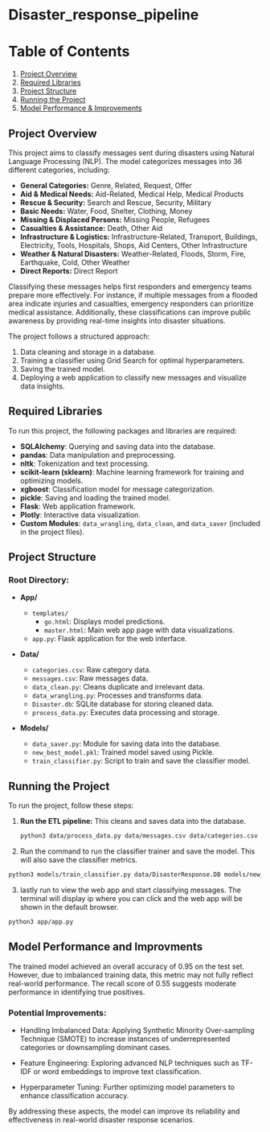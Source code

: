 # Disaster_response_pipeline

# Table of Contents
1. [Project Overview](#project-overview)
2. [Required Libraries](#required-libraries)
3. [Project Structure](#project-structure)
4. [Running the Project](#running-the-project)
5. [Model Performance & Improvements](#model-performance--improvements)

## Project Overview
This project aims to classify messages sent during disasters using Natural Language Processing (NLP). The model categorizes messages into 36 different categories, including:

- **General Categories:** Genre, Related, Request, Offer
- **Aid & Medical Needs:** Aid-Related, Medical Help, Medical Products
- **Rescue & Security:** Search and Rescue, Security, Military
- **Basic Needs:** Water, Food, Shelter, Clothing, Money
- **Missing & Displaced Persons:** Missing People, Refugees
- **Casualties & Assistance:** Death, Other Aid
- **Infrastructure & Logistics:** Infrastructure-Related, Transport, Buildings, Electricity, Tools, Hospitals, Shops, Aid Centers, Other Infrastructure
- **Weather & Natural Disasters:** Weather-Related, Floods, Storm, Fire, Earthquake, Cold, Other Weather
- **Direct Reports:** Direct Report

Classifying these messages helps first responders and emergency teams prepare more effectively. For instance, if multiple messages from a flooded area indicate injuries and casualties, emergency responders can prioritize medical assistance. Additionally, these classifications can improve public awareness by providing real-time insights into disaster situations.

The project follows a structured approach:
1. Data cleaning and storage in a database.
2. Training a classifier using Grid Search for optimal hyperparameters.
3. Saving the trained model.
4. Deploying a web application to classify new messages and visualize data insights.

## Required Libraries
To run this project, the following packages and libraries are required:

- **SQLAlchemy**: Querying and saving data into the database.
- **pandas**: Data manipulation and preprocessing.
- **nltk**: Tokenization and text processing.
- **scikit-learn (sklearn)**: Machine learning framework for training and optimizing models.
- **xgboost**: Classification model for message categorization.
- **pickle**: Saving and loading the trained model.
- **Flask**: Web application framework.
- **Plotly**: Interactive data visualization.
- **Custom Modules**: `data_wrangling`, `data_clean`, and `data_saver` (included in the project files).

## Project Structure

### Root Directory:
- **App/**
  - `templates/`
    - `go.html`: Displays model predictions.
    - `master.html`: Main web app page with data visualizations.
  - `app.py`: Flask application for the web interface.

- **Data/**
  - `categories.csv`: Raw category data.
  - `messages.csv`: Raw messages data.
  - `data_clean.py`: Cleans duplicate and irrelevant data.
  - `data_wrangling.py`: Processes and transforms data.
  - `Disaster.db`: SQLite database for storing cleaned data.
  - `process_data.py`: Executes data processing and storage.

- **Models/**
  - `data_saver.py`: Module for saving data into the database.
  - `new_best_model.pkl`: Trained model saved using Pickle.
  - `train_classifier.py`: Script to train and save the classifier model.

## Running the Project
To run the project, follow these steps:

1. **Run the ETL pipeline:** This cleans and saves data into the database.
   ```sh
   python3 data/process_data.py data/messages.csv data/categories.csv data/DisasterResponse.db
   ```
2. Run the command to run the classifier trainer and save the model. This will also save the classifier metrics.
```sh
python3 models/train_classifier.py data/DisasterResponse.DB models/new_best_model.plk
```
3. lastly run to view the web app and start classifying messages. The terminal will display ip where you can click and the web app will be shown in the default browser.
```sh
python3 app/app.py 
```

## Model Performance and Improvments

The trained model achieved an overall accuracy of 0.95 on the test set. However, due to imbalanced training data, this metric may not fully reflect real-world performance. The recall score of 0.55 suggests moderate performance in identifying true positives.

### Potential Improvements:

 - Handling Imbalanced Data: Applying Synthetic Minority Over-sampling Technique (SMOTE) to increase instances of underrepresented categories or downsampling dominant cases.

 - Feature Engineering: Exploring advanced NLP techniques such as TF-IDF or word embeddings to improve text classification.

 - Hyperparameter Tuning: Further optimizing model parameters to enhance classification accuracy.

By addressing these aspects, the model can improve its reliability and effectiveness in real-world disaster response scenarios.
